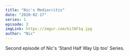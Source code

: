 ```yaml
---
title: "Nic's Mediocritis"
date: "2020-02-17"
series: 1
episode: 3
imgLink: https://imgur.com/ki7AF1q.jpg
author: "Nic"
---
```


Second episode of Nic's 'Stand Half Way Up too' Series.
